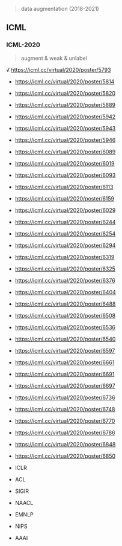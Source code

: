 
> data augmentation (2018-2021)

## ICML

### ICML-2020

> augment & weak & unlabel

√ https://icml.cc/virtual/2020/poster/5793
- https://icml.cc/virtual/2020/poster/5814
- https://icml.cc/virtual/2020/poster/5820
- https://icml.cc/virtual/2020/poster/5889
- https://icml.cc/virtual/2020/poster/5942
- https://icml.cc/virtual/2020/poster/5943
- https://icml.cc/virtual/2020/poster/5946
- https://icml.cc/virtual/2020/poster/6089
- https://icml.cc/virtual/2020/poster/6019
- https://icml.cc/virtual/2020/poster/6093
- https://icml.cc/virtual/2020/poster/6113
- https://icml.cc/virtual/2020/poster/6159
- https://icml.cc/virtual/2020/poster/6029
- https://icml.cc/virtual/2020/poster/6244
- https://icml.cc/virtual/2020/poster/6254
- https://icml.cc/virtual/2020/poster/6294
- https://icml.cc/virtual/2020/poster/6319
- https://icml.cc/virtual/2020/poster/6325
- https://icml.cc/virtual/2020/poster/6376
- https://icml.cc/virtual/2020/poster/6404
- https://icml.cc/virtual/2020/poster/6488
- https://icml.cc/virtual/2020/poster/6508
- https://icml.cc/virtual/2020/poster/6536
- https://icml.cc/virtual/2020/poster/6540
- https://icml.cc/virtual/2020/poster/6597
- https://icml.cc/virtual/2020/poster/6661
- https://icml.cc/virtual/2020/poster/6691
- https://icml.cc/virtual/2020/poster/6697
- https://icml.cc/virtual/2020/poster/6736
- https://icml.cc/virtual/2020/poster/6748
- https://icml.cc/virtual/2020/poster/6770
- https://icml.cc/virtual/2020/poster/6786
- https://icml.cc/virtual/2020/poster/6848
- https://icml.cc/virtual/2020/poster/6850




- ICLR
- ACL
- SIGIR
- NAACL
- EMNLP
- NIPS
- AAAI

